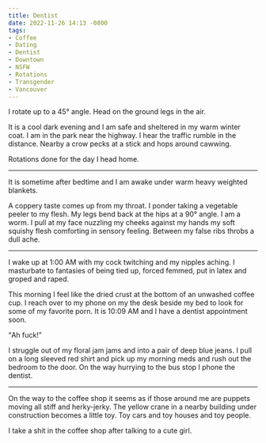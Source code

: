 ```yaml
---
title: Dentist
date: 2022-11-26 14:13 -0800
tags:
- Coffee
- Dating
- Dentist
- Downtown
- NSFW
- Rotations
- Transgender
- Vancouver
---
```


I rotate up to a 45° angle.  Head on the ground legs in the air.

It is a cool dark evening and I am safe and sheltered in my warm
winter coat.  I am in the park near the highway.  I hear the traffic
rumble in the distance.  Nearby a crow pecks at a stick and hops
around cawwing.

Rotations done for the day I head home.

***

It is sometime after bedtime and I am awake under warm heavy weighted
blankets.

A coppery taste comes up from my throat.  I ponder taking a vegetable
peeler to my flesh.  My legs bend back at the hips at a 90° angle.  I
am a worm.  I pull at my face nuzzling my cheeks against my hands my
soft squishy flesh comforting in sensory feeling.  Between my false
ribs throbs a dull ache.

***

I wake up at 1:00&nbsp;<abbr>AM</abbr> with my cock twitching and my
nipples aching.  I masturbate to fantasies of being tied up, forced
femmed, put in latex and groped and raped.

This morning I feel like the dried crust at the bottom of an unwashed
coffee cup.  I reach over to my phone on my the desk beside my bed to
look for some of my favorite porn.  It is 10:09&nbsp;<abbr>AM</abbr>
and I have a dentist appointment soon.

<q>Ah fuck!</q>

I struggle out of my floral jam jams and into a pair of deep blue
jeans.  I pull on a long sleeved red shirt and pick up my morning meds
and rush out the bedroom to the door.  On the way hurrying to the bus
stop I phone the dentist.

***

On the way to the coffee shop it seems as if those around me are
puppets moving all stiff and herky-jerky.  The yellow crane in a
nearby building under construction becomes a little toy.  Toy cars and
toy houses and toy people.

I take a shit in the coffee shop after talking to a cute girl.
